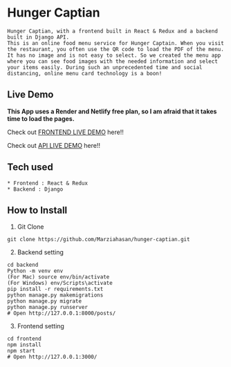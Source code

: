 # Hunger Captian

```
Hunger Captian, with a frontend built in React & Redux and a backend built in Django API.
This is an online food menu service for Hunger Captain. When you visit the restaurant, you often use the QR code to load the PDF of the menu. It has no image and is not easy to select. So we created the menu app where you can see food images with the needed information and select your items easily. During such an unprecedented time and social distancing, online menu card technology is a boon!
```

## Live Demo

**This App uses a Render and Netlify free plan, so I am afraid that it takes time to load the pages.**

Check out [FRONTEND LIVE DEMO](https://marzia-hunger-captian.netlify.app/) here!!

Check out [API LIVE DEMO](https://hunger-captain-backend-o5qw.onrender.com/) here!!

## Tech used

```
* Frontend : React & Redux
* Backend : Django
```

## How to Install

1. Git Clone 

```
git clone https://github.com/Marziahasan/hunger-captian.git
```

2. Backend setting

```
cd backend
Python -m venv env
(For Mac) source env/bin/activate
(For Windows) env/Scripts\activate
pip install -r requirements.txt
python manage.py makemigrations
python manage.py migrate
python manage.py runserver
# Open http://127.0.0.1:8000/posts/
```

3. Frontend setting

```
cd frontend
npm install
npm start
# Open http://127.0.0.1:3000/
```

